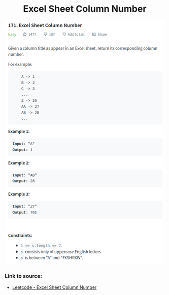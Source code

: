 <h1 align="center">Excel Sheet Column Number</h1>

![alt text](https://github.com/matthew01lokiet/Algorithmic-exercises/blob/main/z_description_images/Maths/excel_sheet_column_number.png?raw=true)


### Link to source: 
- <a href="https://leetcode.com/problems/excel-sheet-column-number/">Leetcode - Excel Sheet Column Number</a>

